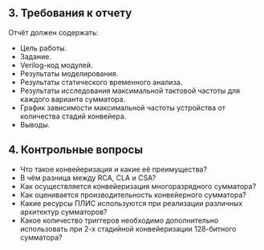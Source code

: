 <style>

/* By default, make all images center-aligned, and 60% of the width
of the screen in size */
img
{
    display:block;
    float:none;
    margin-left:auto;
    margin-right:auto;
    width:90%;
}

/* Create a CSS class to style images to 90% */
.fullPic
{
    display:block;
    float:none;
    margin-left:auto;
    margin-right:auto;
    width:100%;
}

/* Create a CSS class to style images to 60% */
.normalPic
{
    display:block;
    float:none;
    margin-left:auto;
    margin-right:auto;
    width:60%;
}

/* Create a CSS class to style images to 40% */
.thinPic
{
    display:block;
    float:none;
    margin-left:auto;
    margin-right:auto;
    width:40%;
}

/* Create a CSS class to style images to 20% */
.smallPic
{
    display:inline-block;
    float:left;
    margin-left:none;
    margin-right:none;
    width:150px;
}

/* Create a CSS class to style images to left-align, or "float left" */
.leftAlign
{
    display:inline-block;
    float:left;
    /* provide a 15 pixel gap between the image and the text to its right */
    margin-right:15px;
}

/* Create a CSS class to style images to right-align, or "float right" */
.rightAlign
{
    display:inline-block;
    float:right;
    /* provide a 15 pixel gap between the image and the text to its left */
    margin-left:15px;
}
.image-caption {
  text-align: center;
  font-size: 1.0rem;
}

</style>


## 3. Требования к отчету

Отчёт должен содержать:

* Цель работы.
* Задание.
* Verilog-код модулей.
* Результаты моделирования.
* Результаты статического временного анализа.
* Результаты исследования максимальной тактовой частоты для каждого варианта сумматора.
* График зависимости максимальной частоты устройства от количества стадий конвейера. 
* Выводы.


## 4. Контрольные вопросы

* Что такое конвейеризация и какие её преимущества?
* В чём разница между RCA, CLA и CSA?
* Как  осуществляется  конвейеризация  многоразрядного  сумматора?
* Как  оценивается  производительность  конвейерного  сумматора?
* Какие  ресурсы  ПЛИС  используются  при  реализации  различных  архитектур  сумматоров?
* Какое количество триггеров необходимо дополнительно использовать при 2-х стадийной конвейеризации 128-битного сумматора? 

 
